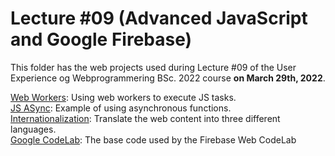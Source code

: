 # Lecture #09  (Advanced JavaScript and Google Firebase)
This folder has the web projects used during Lecture #09 of the User Experience og Webprogrammering BSc. 2022 course **on March 29th, 2022**.

[Web Workers](09-1_Workers): Using web workers to execute JS tasks.<br />
[JS ASync](09-2_Async): Example of using asynchronous functions.<br />
[Internationalization](09-3_Internationalization): Translate the web content into three different languages.<br />
[Google CodeLab](09-4_Codelab): The base code used by the Firebase Web CodeLab 